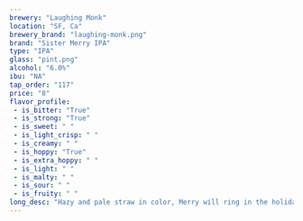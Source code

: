 ```yaml
---
brewery: "Laughing Monk"
location: "SF, Ca"
brewery_brand: "laughing-monk.png"
brand: "Sister Merry IPA"
type: "IPA"
glass: "pint.png"
alcohol: "6.0%"
ibu: "NA"
tap_order: "117"
price: "8"
flavor_profile:
 - is_bitter: "True"
 - is_strong: "True"
 - is_sweet: " "
 - is_light_crisp: " "
 - is_creamy: " "
 - is_hoppy: "True"
 - is_extra_hoppy: " "
 - is_light: " "
 - is_malty: " "
 - is_sour: " "
 - is_fruity: " "
long_desc: "Hazy and pale straw in color, Merry will ring in the holidays with the hop duo of Citra and Mosaic. Grapefruit and orange on the nose, Merry has a juicy and slight lingering finish."
---
```


